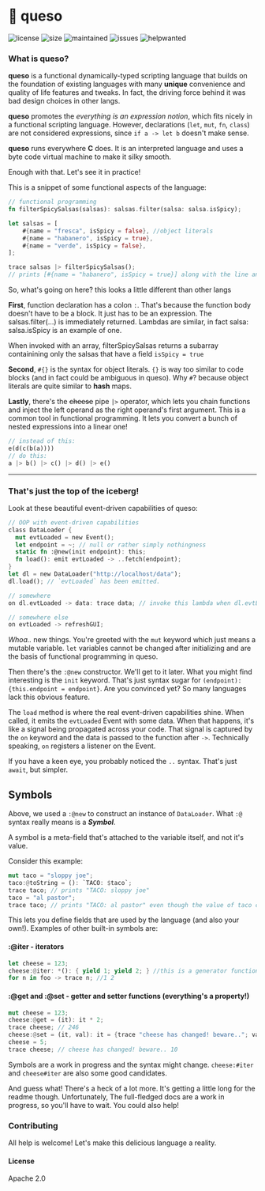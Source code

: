 # 🧀 **queso**

![license](https://img.shields.io/github/license/queso-lang/queso)
![size](https://img.shields.io/github/repo-size/queso-lang/queso)
![maintained](https://img.shields.io/maintenance/yes/2020)
![issues](https://img.shields.io/github/issues-closed/queso-lang/queso)
![helpwanted](https://img.shields.io/github/labels/queso-lang/queso/help%20wanted)

### What is **queso**?

**queso** is a functional dynamically-typed scripting language that builds on the foundation of existing languages with many **unique** convenience and quality of life features and tweaks. In fact, the driving force behind it was bad design choices in other langs.

**queso** promotes the *everything is an expression notion*, which fits nicely in a functional scripting language. However, declarations (`let`, `mut`, `fn`, `class`) are not considered expressions,
since `if a -> let b` doesn't make sense.

**queso** runs everywhere **C** does. It is an interpreted language and uses a byte code virtual machine to make it silky smooth.

Enough with that. Let's see it in practice!

This is a snippet of some functional aspects of the language:
```rust
// functional programming
fn filterSpicySalsas(salsas): salsas.filter(salsa: salsa.isSpicy);

let salsas = [
    #{name = "fresca", isSpicy = false}, //object literals
    #{name = "habanero", isSpicy = true},
    #{name = "verde", isSpicy = false},
];

trace salsas |> filterSpicySalsas();
// prints [#{name = "habanero", isSpicy = true}] along with the line and filename
```
So, what's going on here? this looks a little different than other langs

**First**, function declaration has a colon `:`. That's because the function body doesn't have to be a block. It just has to be an expression. The salsas.filter(...) is immediately returned. Lambdas are similar, in fact salsa: salsa.isSpicy is an example of one.

When invoked with an array, filterSpicySalsas returns a subarray containining only the salsas that have a field `isSpicy = true`

**Second**, `#{}` is the syntax for object literals. `{}` is way too similar to code blocks (and in fact could be ambiguous in queso).
Why `#`? because object literals are quite similar to **hash** maps.

**Lastly**, there's the ~~cheese~~ pipe `|>` operator, which lets you chain functions and inject the left operand as the right operand's first argument. This is a common tool in functional programming. It lets you convert a bunch of nested expressions into a linear one!
```rust
// instead of this:
e(d(c(b(a))))
// do this:
a |> b() |> c() |> d() |> e()
```
---
### That's just the top of the iceberg!
Look at these beautiful event-driven capabilities of queso:
```rust
// OOP with event-driven capabilities
class DataLoader {
  mut evtLoaded = new Event();
  let endpoint = ~; // null or rather simply nothingness
  static fn :@new(init endpoint): this;
  fn load(): emit evtLoaded -> ..fetch(endpoint);
}
let dl = new DataLoader("http://localhost/data");
dl.load(); // `evtLoaded` has been emitted.

// somewhere
on dl.evtLoaded -> data: trace data; // invoke this lambda when dl.evtLoaded happens

// somewhere else
on evtLoaded -> refreshGUI;
```

*Whoa..* new things. You're greeted with the `mut` keyword which just means a mutable variable. `let` variables cannot be changed after initializing and are the basis of functional programming in queso.

Then there's the `:@new` constructor. We'll get to it later. What you might find interesting is the `init` keyword. That's just syntax sugar for `(endpoint): {this.endpoint = endpoint}`. Are you convinced yet? So many languages lack this obvious feature.

The `load` method is where the real event-driven capabilities shine. When called, it emits the `evtLoaded` Event with some data.
When that happens, it's like a signal being propagated across your code. That signal is captured by the `on` keyword and the data is passed to the function after `->`. Technically speaking, `on` registers a listener on the Event.

If you have a keen eye, you probably noticed the `..` syntax. That's just `await`, but simpler.

## Symbols

Above, we used a `:@new` to construct an instance of `DataLoader`. What `:@` syntax really means is a ***Symbol***.

A symbol is a meta-field that's attached to the variable itself, and not it's value.

Consider this example:

```rust
mut taco = "sloppy joe";
taco:@toString = (): `TACO: $taco`;
trace taco; // prints "TACO: sloppy joe"
taco = "al pastor";
trace taco; // prints "TACO: al pastor" even though the value of taco changed
```

This lets you define fields that are used by the language (and also your own!). Examples of other built-in symbols are:

#### :@iter - iterators
```rust
let cheese = 123;
cheese:@iter: *(): { yield 1; yield 2; } //this is a generator function
for n in foo -> trace n; //1 2
```

#### :@get and :@set - getter and setter functions (everything's a property!)
```rust
mut cheese = 123;
cheese:@get = (it): it * 2;
trace cheese; // 246
cheese:@set = (it, val): it = {trace "cheese has changed! beware.."; val};
cheese = 5;
trace cheese; // cheese has changed! beware.. 10
```

Symbols are a work in progress and the syntax might change. `cheese:#iter` and `cheese#iter` are also some good candidates.

And guess what! There's a heck of a lot more. It's getting a little long for the readme though. Unfortunately, The full-fledged docs are a work in progress, so you'll have to wait. You could also help!

### Contributing

All help is welcome! Let's make this delicious language a reality.

#### License

Apache 2.0
